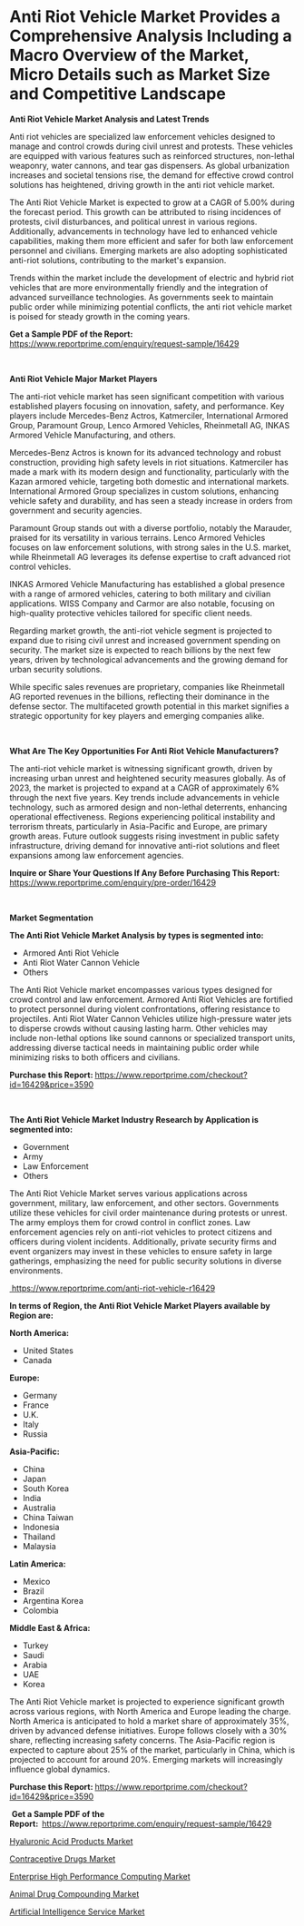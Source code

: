 <p><h1>Anti Riot Vehicle Market Provides a Comprehensive Analysis Including a Macro Overview of the Market, Micro Details such as Market Size and Competitive Landscape</h1></p><p><strong>Anti Riot Vehicle Market Analysis and Latest Trends</strong></p>
<p><p>Anti riot vehicles are specialized law enforcement vehicles designed to manage and control crowds during civil unrest and protests. These vehicles are equipped with various features such as reinforced structures, non-lethal weaponry, water cannons, and tear gas dispensers. As global urbanization increases and societal tensions rise, the demand for effective crowd control solutions has heightened, driving growth in the anti riot vehicle market.</p><p>The Anti Riot Vehicle Market is expected to grow at a CAGR of 5.00% during the forecast period. This growth can be attributed to rising incidences of protests, civil disturbances, and political unrest in various regions. Additionally, advancements in technology have led to enhanced vehicle capabilities, making them more efficient and safer for both law enforcement personnel and civilians. Emerging markets are also adopting sophisticated anti-riot solutions, contributing to the market's expansion. </p><p>Trends within the market include the development of electric and hybrid riot vehicles that are more environmentally friendly and the integration of advanced surveillance technologies. As governments seek to maintain public order while minimizing potential conflicts, the anti riot vehicle market is poised for steady growth in the coming years.</p></p>
<p><strong>Get a Sample PDF of the Report:&nbsp;</strong> <a href="https://www.reportprime.com/enquiry/request-sample/16429?utm_campaign=1137&utm_medium=2&utm_source=Github&utm_content=ia&utm_term=23112024&utm_id=anti-riot-vehicle">https://www.reportprime.com/enquiry/request-sample/16429</a></p>
<p>&nbsp;</p>
<p><strong>Anti Riot Vehicle Major Market Players</strong></p>
<p><p>The anti-riot vehicle market has seen significant competition with various established players focusing on innovation, safety, and performance. Key players include Mercedes-Benz Actros, Katmerciler, International Armored Group, Paramount Group, Lenco Armored Vehicles, Rheinmetall AG, INKAS Armored Vehicle Manufacturing, and others.</p><p>Mercedes-Benz Actros is known for its advanced technology and robust construction, providing high safety levels in riot situations. Katmerciler has made a mark with its modern design and functionality, particularly with the Kazan armored vehicle, targeting both domestic and international markets. International Armored Group specializes in custom solutions, enhancing vehicle safety and durability, and has seen a steady increase in orders from government and security agencies.</p><p>Paramount Group stands out with a diverse portfolio, notably the Marauder, praised for its versatility in various terrains. Lenco Armored Vehicles focuses on law enforcement solutions, with strong sales in the U.S. market, while Rheinmetall AG leverages its defense expertise to craft advanced riot control vehicles.</p><p>INKAS Armored Vehicle Manufacturing has established a global presence with a range of armored vehicles, catering to both military and civilian applications. WISS Company and Carmor are also notable, focusing on high-quality protective vehicles tailored for specific client needs.</p><p>Regarding market growth, the anti-riot vehicle segment is projected to expand due to rising civil unrest and increased government spending on security. The market size is expected to reach billions by the next few years, driven by technological advancements and the growing demand for urban security solutions.</p><p>While specific sales revenues are proprietary, companies like Rheinmetall AG reported revenues in the billions, reflecting their dominance in the defense sector. The multifaceted growth potential in this market signifies a strategic opportunity for key players and emerging companies alike.</p></p>
<p>&nbsp;</p>
<p><strong>What Are The Key Opportunities For Anti Riot Vehicle Manufacturers?</strong></p>
<p><p>The anti-riot vehicle market is witnessing significant growth, driven by increasing urban unrest and heightened security measures globally. As of 2023, the market is projected to expand at a CAGR of approximately 6% through the next five years. Key trends include advancements in vehicle technology, such as armored design and non-lethal deterrents, enhancing operational effectiveness. Regions experiencing political instability and terrorism threats, particularly in Asia-Pacific and Europe, are primary growth areas. Future outlook suggests rising investment in public safety infrastructure, driving demand for innovative anti-riot solutions and fleet expansions among law enforcement agencies.</p></p>
<p><strong>Inquire or Share Your Questions If Any Before Purchasing This Report:</strong> <a href="https://www.reportprime.com/enquiry/pre-order/16429?utm_campaign=1137&utm_medium=2&utm_source=Github&utm_content=ia&utm_term=23112024&utm_id=anti-riot-vehicle">https://www.reportprime.com/enquiry/pre-order/16429</a></p>
<p>&nbsp;</p>
<p><strong>Market Segmentation</strong></p>
<p><strong>The Anti Riot Vehicle Market Analysis by types is segmented into:</strong></p>
<p><ul><li>Armored Anti Riot Vehicle</li><li>Anti Riot Water Cannon Vehicle</li><li>Others</li></ul></p>
<p><p>The Anti Riot Vehicle market encompasses various types designed for crowd control and law enforcement. Armored Anti Riot Vehicles are fortified to protect personnel during violent confrontations, offering resistance to projectiles. Anti Riot Water Cannon Vehicles utilize high-pressure water jets to disperse crowds without causing lasting harm. Other vehicles may include non-lethal options like sound cannons or specialized transport units, addressing diverse tactical needs in maintaining public order while minimizing risks to both officers and civilians.</p></p>
<p><strong>Purchase this Report:&nbsp;</strong><a href="https://www.reportprime.com/checkout?id=16429&price=3590&utm_campaign=1137&utm_medium=2&utm_source=Github&utm_content=ia&utm_term=23112024&utm_id=anti-riot-vehicle">https://www.reportprime.com/checkout?id=16429&price=3590</a></p>
<p>&nbsp;</p>
<p><strong>The Anti Riot Vehicle Market Industry Research by Application is segmented into:</strong></p>
<p><ul><li>Government</li><li>Army</li><li>Law Enforcement</li><li>Others</li></ul></p>
<p><p>The Anti Riot Vehicle Market serves various applications across government, military, law enforcement, and other sectors. Governments utilize these vehicles for civil order maintenance during protests or unrest. The army employs them for crowd control in conflict zones. Law enforcement agencies rely on anti-riot vehicles to protect citizens and officers during violent incidents. Additionally, private security firms and event organizers may invest in these vehicles to ensure safety in large gatherings, emphasizing the need for public security solutions in diverse environments.</p></p>
<p><a href="https://www.reportprime.com/anti-riot-vehicle-r16429?utm_campaign=1137&utm_medium=2&utm_source=Github&utm_content=ia&utm_term=23112024&utm_id=anti-riot-vehicle">&nbsp;https://www.reportprime.com/anti-riot-vehicle-r16429</a></p>
<p><strong>In terms of Region, the Anti Riot Vehicle Market Players available by Region are:</strong></p>
<p>
    <p> <strong> North America: </strong>
        <ul>
            <li>United States</li>
            <li>Canada</li>
        </ul>
        </p> 
    <p> <strong> Europe: </strong>
        <ul>
            <li>Germany</li>
            <li>France</li>
            <li>U.K.</li>
            <li>Italy</li>
            <li>Russia</li>
        </ul>
        </p> 
    <p> <strong> Asia-Pacific: </strong>
        <ul>
            <li>China</li>
            <li>Japan</li>
            <li>South Korea</li>
            <li>India</li>
            <li>Australia</li>
            <li>China Taiwan</li>
            <li>Indonesia</li>
            <li>Thailand</li>
            <li>Malaysia</li>
        </ul>
        </p> 
    <p> <strong> Latin America: </strong>
        <ul>
            <li>Mexico</li>
            <li>Brazil</li>
            <li>Argentina Korea</li>
            <li>Colombia</li>
        </ul>
        </p> 
    <p> <strong> Middle East & Africa: </strong>
        <ul>
            <li>Turkey</li>
            <li>Saudi</li>
            <li>Arabia</li>
            <li>UAE</li>
            <li>Korea</li>
        </ul>
    </p>
    </p>
<p><p>The Anti Riot Vehicle market is projected to experience significant growth across various regions, with North America and Europe leading the charge. North America is anticipated to hold a market share of approximately 35%, driven by advanced defense initiatives. Europe follows closely with a 30% share, reflecting increasing safety concerns. The Asia-Pacific region is expected to capture about 25% of the market, particularly in China, which is projected to account for around 20%. Emerging markets will increasingly influence global dynamics.</p></p>
<p><strong>Purchase this Report: </strong><a href="https://www.reportprime.com/checkout?id=16429&price=3590&utm_campaign=1137&utm_medium=2&utm_source=Github&utm_content=ia&utm_term=23112024&utm_id=anti-riot-vehicle">https://www.reportprime.com/checkout?id=16429&price=3590</a></p>
<p>&nbsp;<strong>Get a Sample PDF of the Report:&nbsp;&nbsp;</strong><a href="https://www.reportprime.com/enquiry/request-sample/16429?utm_campaign=1137&utm_medium=2&utm_source=Github&utm_content=ia&utm_term=23112024&utm_id=anti-riot-vehicle">https://www.reportprime.com/enquiry/request-sample/16429</a></p>
<p><strong></strong></p>
<p><p><a href="https://www.linkedin.com/pulse/insightful-hyaluronic-acid-products-market-size-expected-dxfzf?utm_campaign=1137&utm_medium=2&utm_source=Github&utm_content=ia&utm_term=23112024&utm_id=anti-riot-vehicle">Hyaluronic Acid Products Market</a></p><p><a href="https://www.linkedin.com/pulse/positive-growth-trajectory-contraceptive-drugs-market-trend-4froe?utm_campaign=1137&utm_medium=2&utm_source=Github&utm_content=ia&utm_term=23112024&utm_id=anti-riot-vehicle">Contraceptive Drugs Market</a></p><p><a href="https://issuu.com/reportprime-2/docs/enterprise-high-performance-computi_5aa9c043ea7d11?utm_campaign=1137&utm_medium=2&utm_source=Github&utm_content=ia&utm_term=23112024&utm_id=anti-riot-vehicle">Enterprise High Performance Computing Market</a></p><p><a href="https://www.linkedin.com/pulse/animal-drug-compounding-market-global-regional-analysis-nrb8e?utm_campaign=1137&utm_medium=2&utm_source=Github&utm_content=ia&utm_term=23112024&utm_id=anti-riot-vehicle">Animal Drug Compounding Market</a></p><p><a href="https://issuu.com/reportprime-2/docs/artificial-intelligence-service-mar_fda124deff788d?utm_campaign=1137&utm_medium=2&utm_source=Github&utm_content=ia&utm_term=23112024&utm_id=anti-riot-vehicle">Artificial Intelligence Service Market</a></p></p>